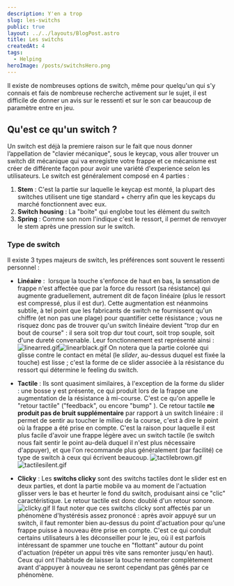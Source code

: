 ```yaml
---
description: Y'en a trop
slug: les-switchs
public: true
layout: ../../layouts/BlogPost.astro
title: Les switchs
createdAt: 4
tags:
  - Helping
heroImage: /posts/switchsHero.png
---
```



Il existe de nombreuses options de switch, même pour quelqu'un qui s'y connais et fais de nombreuse recherche activement sur le sujet, il est difficile de donner un avis sur le ressenti et sur le son car beaucoup de paramètre entre en jeu.

## Qu'est ce qu'un switch ?

Un switch est déjà la premiere raison sur le fait que nous donner l’appellation de "clavier mécanique", sous le keycap, vous aller trouver un switch dit mécanique qui va enregistre votre frappe et ce mécanisme est créer de différente façon pour avoir une variété d'experience selon les utilisateurs. 
Le switch est généralement composé en 4 parties : 
1. **Stem** :  C'est la partie sur laquelle le keycap est monté, la plupart des switches utilisent une tige standard + cherry afin que les keycaps du marché fonctionnent avec eux.
2. **Switch housing** : La "boite" qui englobe tout les élément du switch
3. **Spring** : Comme son nom l'indique c'est le ressort, il permet de renvoyer le stem après une pression sur le switch.

### Type de switch

Il existe 3 types majeurs de switch, les préférences sont souvent le ressenti personnel : 
- **Linéaire** :  lorsque la touche s'enfonce de haut en bas, la sensation de frappe n'est affectée que par la force du ressort (sa résistance) qui augmente graduellement, autrement dit de façon linéaire (plus le ressort est compressé, plus il est dur). Cette augmentation est néanmoins subtile, à tel point que les fabricants de switch ne fournissent qu'un chiffre (et non pas une plage) pour quantifier cette résistance ; vous ne risquez donc pas de trouver qu'un switch linéaire devient "trop dur en bout de course" : il sera soit trop dur tout court, soit trop souple, soit d'une dureté convenable. Leur fonctionnement est représenté ainsi :
![linearred.gif](/posts/linearred.gif)![linearblack.gif](/posts/linearblack.gif)
On notera que la partie colorée qui glisse contre le contact en métal (le _slider_, au-dessus duquel est fixée la touche) est lisse ; c'est la forme de ce slider associée à la résistance du ressort qui détermine le feeling du switch.

- **Tactile** : Ils sont quasiment similaires, à l'exception de la forme du slider : une bosse y est présente, ce qui produit lors de la frappe une augmentation de la résistance à mi-course. C'est ce qu'on appelle le "retour tactile" ("feedback", ou encore "bump" ). Ce retour tactile **ne produit pas de bruit supplémentaire** par rapport à un switch linéaire : il permet de sentir au toucher le milieu de la course, c'est à dire le point où la frappe a été prise en compte. C'est la raison pour laquelle il est plus facile d'avoir une frappe légère avec un switch tactile (le switch nous fait sentir le point au-delà duquel il n'est plus nécessaire d'appuyer), et que l'on recommande plus généralement (par facilité) ce type de switch à ceux qui écrivent beaucoup.
![tactilebrown.gif](/posts/tactilebrown.gif)![tactilesilent.gif](/posts/tactilesilent.gif)
- **Clicky** : Les **switchs clicky** sont des switchs tactiles dont le slider est en deux parties, et dont la partie mobile va au moment de l'actuation glisser vers le bas et heurter le fond du switch, produisant ainsi ce "clic" caractéristique. Le retour tactile est donc doublé d'un retour sonore.
![clicky.gif](/posts/clicky.gif)
Il faut noter que ces switchs clicky sont affectés par un phénomène d'hystérésis assez prononcé : après avoir appuyé sur un switch, il faut remonter bien au-dessus du point d'actuation pour qu'une frappe puisse à nouveau être prise en compte. C'est ce qui conduit certains utilisateurs à les déconseiller pour le jeu, où il est parfois intéressant de spammer une touche en "flottant" autour du point d'actuation (répéter un appui très vite sans remonter jusqu'en haut). Ceux qui ont l'habitude de laisser la touche remonter complètement avant d'appuyer à nouveau ne seront cependant pas gênés par ce phénomène.

